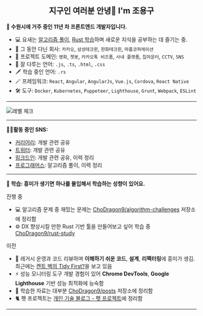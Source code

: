 <h2 align="center">지구인 여러분 안녕👋 I'm 조용구</h2>

**👋 수원시에 거주 중인 11년 차 프론트엔드 개발자입니다.**
- 💻 요새는 [알고리즘 풀이](https://github.com/ChoDragon9/algorithm-challenges), [Rust 학습](https://github.com/ChoDragon9/rust-study)하며 새로운 지식을 공부하는 데 즐기는 중.
- 💼 그 동안 다닌 회사: `카카오`, `삼성테크윈`, `한화테크윈`, `마플코퍼레이션`
- 📝 프로젝트 도메인: `영화`, `챗봇`, `카카오톡 비즈폼`, `사내 플랫폼`, `칩마운터`, `CCTV`, `SNS`
- 🏹 잘 다루는 언어: `.js`, `.ts`, `.html`, `.css`
- 🗡️ 학습 중인 언어: `.rs`
- 🪄 프레임워크: `React`, `Angular`, `AngularJs`, `Vue.js`, `Cordova`, `React Native`
- 🛠️ 도구: `Docker`, `Kubernetes`, `Puppeteer`, `Lighthouse`, `Grunt`, `Webpack`, `ESLint`

---

![레벨 체크](https://github.com/ChoDragon9/ChoDragon9/assets/17817719/9f5438de-fe42-4325-bff9-2db0e4e617b0)

---
**🧑‍💻활동 중인 SNS:**
- [커리어리](https://careerly.co.kr/profiles/617720): 개발 관련 공유
- [트위터](https://twitter.com/ChoDragon9): 개발 관련 공유
- [링크드인](https://www.linkedin.com/in/yongku-cho): 개발 관련 공유, 이력 정리
- [프로그래머스](https://career.programmers.co.kr/pr/155864_8345): 알고리즘 풀이, 이력 정리

---
**📝 학습: 흥미가 생기면 하나를 몰입해서 학습하는 성향이 있어요.**

진행 중
- 💻 알고리즘 문제 중 재밌는 문제는 [ChoDragon9/algorithm-challenges](https://github.com/ChoDragon9/algorithm-challenges) 저장소에 정리함
- ⚙️ DX 향상시킬 만한 Rust 기반 툴을 만들어보고 싶어 학습 중 [ChoDragon9/rust-study](https://github.com/ChoDragon9/rust-study)

이전
- 🧱 레거시 운영과 코드 리뷰하며 **이해하기 쉬운 코드**, **설계**, **리팩터링**에 흥미가 생김. 최근에는 [켄트 벡의 Tidy First?](https://www.yes24.com/Product/Goods/125921718)을 보고 있음
- ⚡ 성능 모니터링 도구 개발 경험이 있어 **Chrome DevTools**, **Google Lighthouse** 기반 성능 최적화에 능숙함
- 📒 학습한 자료는 대부분 [ChoDragon9/posts](https://github.com/ChoDragon9/posts/wiki) 저장소에 정리함
- 🐈 펫 프로젝트는 [개인 기술 블로그 - 펫 프로젝트](https://the-next-web-research-lab.github.io/fe-dev/pet-project.html)에 정리함

---


